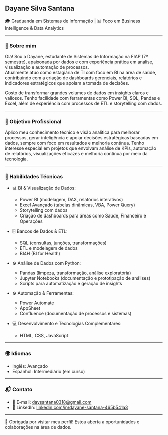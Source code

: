 ## Dayane Silva Santana  
🎓 Graduanda em Sistemas de Informação | 📊 Foco em Business Intelligence & Data Analytics 

---

### 📌 Sobre mim

Olá! Sou a Dayane, estudante de Sistemas de Informação na FIAP (7º semestre), apaixonada por dados e com experiência prática em análise, visualização e automação de processos.  
Atualmente atuo como estagiária de TI com foco em BI na área de saúde, contribuindo com a criação de dashboards gerenciais, relatórios e indicadores estratégicos que apoiam a tomada de decisões.

Gosto de transformar grandes volumes de dados em insights claros e valiosos. Tenho facilidade com ferramentas como Power BI, SQL, Pandas e Excel, além de experiência com processos de ETL e storytelling com dados.

---

### 🎯 Objetivo Profissional

Aplico meu conhecimento técnico e visão analítica para melhorar processos, gerar inteligência e apoiar decisões estratégicas baseadas em dados, sempre com foco em resultados e melhoria contínua.
Tenho interesse especial em projetos que envolvam análise de KPIs, automação de relatórios, visualizações eficazes e melhoria contínua por meio da tecnologia.

---

### 🧠 Habilidades Técnicas

- 📊 BI & Visualização de Dados:  
  - Power BI (modelagem, DAX, relatórios interativos)  
  - Excel Avançado (tabelas dinâmicas, VBA, Power Query)  
  - Storytelling com dados  
  - Criação de dashboards para áreas como Saúde, Financeiro e Operações  

- 🗄️ Bancos de Dados & ETL:  
  - SQL (consultas, junções, transformações)  
  - ETL e modelagem de dados  
  - BI4H (BI for Health)

- ⚙️ Análise de Dados com Python:  
  - Pandas (limpeza, transformação, análise exploratória)  
  - Jupyter Notebooks (documentação e prototipação de análises)  
  - Scripts para automatização e geração de insights

- ⚙️ Automação & Ferramentas:  
  - Power Automate  
  - AppSheet  
  - Confluence (documentação de processos e sistemas)

- 💻 Desenvolvimento e Tecnologias Complementares:  
  - HTML, CSS, JavaScript

---

### 🌍 Idiomas

- Inglês: Avançado  
- Espanhol: Intermediário (em curso)

---

### 📬 Contato

- 📧 E-mail: daysantana0318@gmail.com  
- 💼 LinkedIn: [linkedin.com/in/dayane-santana-465b541a3](https://www.linkedin.com/in/dayane-santana-465b541a3)  

---

🚀 Obrigada por visitar meu perfil! Estou aberta a oportunidades e colaborações na área de dados.
